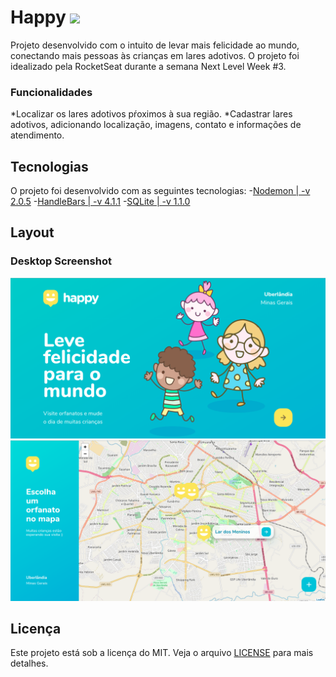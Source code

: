 # Happy ![](/public/images/logo-icon.svg)
 Projeto desenvolvido com o intuito de levar mais felicidade ao mundo, conectando mais pessoas às crianças em lares adotivos. O projeto foi idealizado pela RocketSeat durante a semana Next Level Week #3.
### Funcionalidades
 *Localizar os lares adotivos pŕoximos à sua região.
 *Cadastrar lares adotivos, adicionando localização, imagens, contato e informações de atendimento.
## Tecnologias
O projeto foi desenvolvido com as seguintes tecnologias:
 -[Nodemon | -v 2.0.5](https://nodejs.org/en/)
 -[HandleBars | -v 4.1.1](https://handlebarsjs.com/)
 -[SQLite | -v 1.1.0](https://www.sqlite.org/index.html)
## Layout
### Desktop Screenshot
![](/public/images/index.png)
![](/public/images/mapa.png)
## Licença 
Este projeto está sob a licença do MIT. Veja o arquivo [LICENSE](/LICENSE) para mais detalhes.
